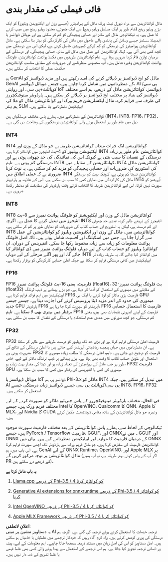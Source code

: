 # **فائی فیملی کی مقدار بندی**

ماڈل کوانٹائزیشن سے مراد نیورل نیٹ ورک ماڈل کے پیرامیٹرز (جیسے وزن اور ایکٹیویشن ویلیوز) کو ایک بڑے ویلیو رینج (عام طور پر ایک مسلسل ویلیو رینج) سے ایک چھوٹے، محدود ویلیو رینج میں میپ کرنے کا عمل ہے۔ یہ ٹیکنالوجی ماڈل کے سائز اور حسابی پیچیدگی کو کم کر سکتی ہے اور موبائل ڈیوائسز یا ایمبیڈڈ سسٹمز جیسے وسائل کی پابندی والے ماحول میں ماڈل کی کارکردگی کو بہتر بنا سکتی ہے۔ ماڈل کوانٹائزیشن پیرامیٹرز کی درستگی کو کم کرکے کمپریشن حاصل کرتی ہے، لیکن اس سے درستگی میں کچھ کمی بھی آتی ہے۔ لہذا، کوانٹائزیشن کے عمل میں ماڈل کے سائز، حسابی پیچیدگی، اور درستگی کے درمیان توازن قائم کرنا ضروری ہوتا ہے۔ عام کوانٹائزیشن طریقوں میں فکسڈ پوائنٹ کوانٹائزیشن، فلوٹنگ پوائنٹ کوانٹائزیشن وغیرہ شامل ہیں۔ آپ مخصوص منظرنامے اور ضروریات کے مطابق مناسب کوانٹائزیشن حکمت عملی کا انتخاب کر سکتے ہیں۔

ہم GenAI ماڈل کو ایج ڈیوائسز پر ڈیپلائے کرنے کی امید رکھتے ہیں اور مزید ڈیوائسز کو GenAI کے منظرناموں میں شامل کرنا چاہتے ہیں، جیسے موبائل ڈیوائسز، AI پی سی/کوپائلٹ+پی سی، اور روایتی IoT ڈیوائسز۔ کوانٹائزیشن ماڈل کے ذریعے، ہم اسے مختلف ڈیوائسز کی بنیاد پر مختلف ایج ڈیوائسز پر ڈیپلائے کر سکتے ہیں۔ ہارڈویئر مینوفیکچررز کی طرف سے فراہم کردہ ماڈل ایکسلریشن فریم ورک اور کوانٹائزیشن ماڈل کو ملا کر، ہم بہتر SLM ایپلیکیشن منظرنامے بنا سکتے ہیں۔

کوانٹائزیشن کے منظرنامے میں، ہمارے پاس مختلف درستگیاں ہیں (INT4، INT8، FP16، FP32)۔ ذیل میں عام طور پر استعمال ہونے والی کوانٹائزیشن درستگیوں کی وضاحت دی گئی ہے۔

### **INT4**

INT4 کوانٹائزیشن ایک جرات مندانہ کوانٹائزیشن طریقہ ہے جو ماڈل کے وزن اور ایکٹیویشن ویلیوز کو 4-بٹ انٹیجرز میں کوانٹائز کرتا ہے۔ INT4 کوانٹائزیشن عام طور پر زیادہ درستگی کے نقصان کا سبب بنتی ہے کیونکہ اس کی نمائندگی کی حد چھوٹی ہوتی ہے اور درستگی کم ہوتی ہے۔ تاہم، INT8 کوانٹائزیشن کے مقابلے میں، INT4 کوانٹائزیشن ماڈل کی اسٹوریج کی ضروریات اور حسابی پیچیدگی کو مزید کم کر سکتی ہے۔ یہ نوٹ کرنا ضروری ہے کہ عملی اطلاق میں INT4 کوانٹائزیشن نسبتاً کم ہوتی ہے، کیونکہ بہت کم درستگی ماڈل کی کارکردگی میں نمایاں کمی کا سبب بن سکتی ہے۔ اس کے علاوہ، ہر ہارڈویئر INT4 آپریشنز کو سپورٹ نہیں کرتا، اس لیے کوانٹائزیشن طریقہ کا انتخاب کرتے وقت ہارڈویئر کی مطابقت کو مدنظر رکھنا ضروری ہے۔

### **INT8**

INT8 کوانٹائزیشن ماڈل کے وزن اور ایکٹیویشنز کو فلوٹنگ پوائنٹ نمبرز سے 8-بٹ انٹیجرز میں تبدیل کرنے کا عمل ہے۔ اگرچہ INT8 انٹیجرز کے ذریعے ظاہر کردہ عددی حد چھوٹی اور کم درست ہے، لیکن یہ اسٹوریج اور حساب کتاب کی ضروریات کو نمایاں طور پر کم کر سکتی ہے۔ INT8 کوانٹائزیشن میں، ماڈل کے وزن اور ایکٹیویشن ویلیوز کو کوانٹائزیشن کے عمل سے گزارا جاتا ہے، جس میں اسکیلنگ اور آفسیٹ شامل ہوتے ہیں، تاکہ اصل فلوٹنگ پوائنٹ معلومات کو زیادہ سے زیادہ محفوظ رکھا جا سکے۔ انفیرینس کے دوران، ان کوانٹائزڈ ویلیوز کو حساب کتاب کے لیے دوبارہ فلوٹنگ پوائنٹ نمبرز میں ڈی کوانٹائز کیا جائے گا، اور پھر اگلے مرحلے کے لیے دوبارہ INT8 میں کوانٹائز کیا جائے گا۔ یہ طریقہ زیادہ تر ایپلیکیشنز میں کافی درستگی فراہم کر سکتا ہے جبکہ اعلیٰ حسابی کارکردگی کو برقرار رکھتا ہے۔

### **FP16**

FP16 فارمیٹ، یعنی 16-بٹ فلوٹنگ پوائنٹ نمبرز (float16)، 32-بٹ فلوٹنگ پوائنٹ نمبرز (float32) کے مقابلے میں میموری کے استعمال کو آدھا کر دیتا ہے، جو بڑے پیمانے پر ڈیپ لرننگ ایپلیکیشنز میں اہم فوائد فراہم کرتا ہے۔ FP16 فارمیٹ بڑی ماڈلز کو لوڈ کرنے یا ایک ہی GPU میموری کی حدود کے اندر مزید ڈیٹا پروسیس کرنے کی اجازت دیتا ہے۔ جیسے جیسے جدید GPU ہارڈویئر FP16 آپریشنز کو سپورٹ کرتا جا رہا ہے، FP16 فارمیٹ کا استعمال حسابی رفتار میں بہتری بھی لا سکتا ہے۔ تاہم، FP16 فارمیٹ کے اپنے اندرونی نقصانات بھی ہیں، یعنی کم درستگی، جو کچھ صورتوں میں عددی عدم استحکام یا درستگی کے نقصان کا سبب بن سکتی ہے۔

### **FP32**

FP32 فارمیٹ اعلیٰ درستگی فراہم کرتا ہے اور بڑی حد تک ویلیوز کو درست طریقے سے ظاہر کر سکتا ہے۔ ان منظرناموں میں جہاں پیچیدہ ریاضیاتی آپریشنز کیے جاتے ہیں یا اعلیٰ درستگی کے نتائج کی ضرورت ہوتی ہے، FP32 فارمیٹ کو ترجیح دی جاتی ہے۔ تاہم، اعلیٰ درستگی کا مطلب زیادہ میموری کا استعمال اور طویل حساب کتاب کا وقت بھی ہوتا ہے۔ بڑے پیمانے پر ڈیپ لرننگ ماڈلز کے لیے، خاص طور پر جب ماڈل کے پیرامیٹرز کی تعداد زیادہ ہو اور ڈیٹا کی مقدار بہت زیادہ ہو، FP32 فارمیٹ GPU میموری کی کمی یا انفیرینس کی رفتار میں کمی کا سبب بن سکتا ہے۔

موبائل ڈیوائسز یا IoT ڈیوائسز پر، ہم Phi-3.x ماڈلز کو INT4 میں تبدیل کر سکتے ہیں، جبکہ AI پی سی/کوپائلٹ پی سی جیسے ڈیوائسز زیادہ درستگی جیسے INT8، FP16، FP32 استعمال کر سکتے ہیں۔

فی الحال، مختلف ہارڈویئر مینوفیکچررز کے پاس جنریٹیو ماڈلز کو سپورٹ کرنے کے لیے مختلف فریم ورک ہیں، جیسے Intel کا OpenVINO، Qualcomm کا QNN، Apple کا MLX، اور Nvidia کا CUDA وغیرہ، جو ماڈل کوانٹائزیشن کے ساتھ مقامی ڈیپلائمنٹ مکمل کرتے ہیں۔

ٹیکنالوجی کے لحاظ سے، ہمارے پاس کوانٹائزیشن کے بعد مختلف فارمیٹ سپورٹ موجود ہیں، جیسے PyTorch / Tensorflow فارمیٹ، GGUF، اور ONNX۔ میں نے GGUF اور ONNX کے درمیان فارمیٹ کا موازنہ اور ایپلیکیشن منظرنامے کیے ہیں۔ یہاں میں ONNX کوانٹائزیشن فارمیٹ کی سفارش کرتا ہوں، جو ماڈل فریم ورک سے ہارڈویئر تک اچھی سپورٹ فراہم کرتا ہے۔ اس باب میں، ہم GenAI کے لیے ONNX Runtime، OpenVINO، اور Apple MLX پر ماڈل کوانٹائزیشن پر توجہ مرکوز کریں گے (اگر آپ کے پاس کوئی بہتر طریقہ ہے، تو آپ ہمیں PR کے ذریعے دے سکتے ہیں)۔

**یہ باب شامل کرتا ہے**

1. [Llama.cpp کے ذریعے Phi-3.5 / 4 کو کوانٹائز کرنا](./UsingLlamacppQuantifyingPhi.md)

2. [Generative AI extensions for onnxruntime کے ذریعے Phi-3.5 / 4 کو کوانٹائز کرنا](./UsingORTGenAIQuantifyingPhi.md)

3. [Intel OpenVINO کے ذریعے Phi-3.5 / 4 کو کوانٹائز کرنا](./UsingIntelOpenVINOQuantifyingPhi.md)

4. [Apple MLX Framework کے ذریعے Phi-3.5 / 4 کو کوانٹائز کرنا](./UsingAppleMLXQuantifyingPhi.md)

**اعلانِ لاتعلقی**:  
یہ دستاویز مشین پر مبنی AI ترجمہ خدمات کا استعمال کرتے ہوئے ترجمہ کی گئی ہے۔ اگرچہ ہم درستگی کی پوری کوشش کرتے ہیں، براہ کرم آگاہ رہیں کہ خودکار ترجمے میں غلطیاں یا خامیاں ہو سکتی ہیں۔ اصل دستاویز کو اس کی اصل زبان میں مستند ذریعہ سمجھا جانا چاہیے۔ اہم معلومات کے لیے، پیشہ ور انسانی ترجمہ تجویز کیا جاتا ہے۔ ہم اس ترجمے کے استعمال سے پیدا ہونے والی کسی بھی غلط فہمی یا غلط تشریح کے ذمہ دار نہیں ہیں۔